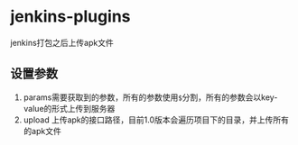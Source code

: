 # jenkins-plugins
jenkins打包之后上传apk文件

## 设置参数

1. params需要获取到的参数，所有的参数使用`$`分割，所有的参数会以key-value的形式上传到服务器
2. upload 上传apk的接口路径，目前1.0版本会遍历项目下的目录，并上传所有的apk文件
